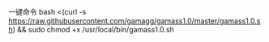 一键命令
bash <(curl -s https://raw.githubusercontent.com/gamagg/gamass1.0/master/gamass1.0.sh) && sudo chmod +x /usr/local/bin/gamass1.0.sh
